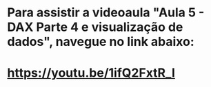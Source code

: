 # Para assistir a videoaula "Aula 5 - DAX Parte 4 e visualização de dados", navegue no link abaixo:

# https://youtu.be/1ifQ2FxtR_I